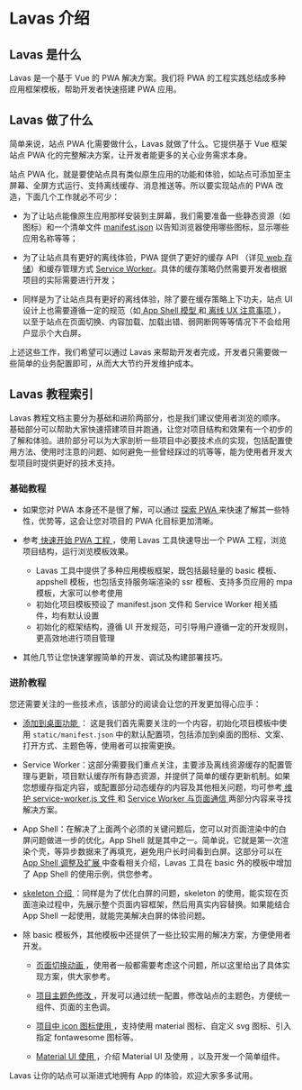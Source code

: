 #  Lavas 介绍

## Lavas 是什么

Lavas 是一个基于 Vue 的 PWA 解决方案。我们将 PWA 的工程实践总结成多种应用框架模板，帮助开发者快速搭建 PWA 应用。


## Lavas 做了什么

简单来说，站点 PWA 化需要做什么，Lavas 就做了什么。它提供基于 Vue 框架站点 PWA 化的完整解决方案，让开发者能更多的关心业务需求本身。

站点 PWA 化，就是要使站点具有类似原生应用的功能和体验，如站点可添加至主屏幕、全屏方式运行、支持离线缓存、消息推送等。所以要实现站点的 PWA 改造，下面几个工作就必不可少：

- 为了让站点能像原生应用那样安装到主屏幕，我们需要准备一些静态资源（如图标）和一个清单文件 [manifest.json](https://lavas.baidu.com/doc/engage-retain-users/add-to-home-screen/01-introduction) 以告知浏览器使用哪些图标，显示哪些应用名称等等；


- 为了让站点具有更好的离线体验，PWA 提供了更好的缓存 API （详见[ web 存储](https://lavas.baidu.com/doc/offline-and-cache-loading/web-storage/01-overview)）和缓存管理方式 [Service Worker](https://lavas.baidu.com/doc/offline-and-cache-loading/service-worker/01-service-worker-introduction)。具体的缓存策略仍然需要开发者根据项目的实际需要进行开发；


- 同样是为了让站点具有更好的离线体验，除了要在缓存策略上下功夫，站点 UI 设计上也需要遵循一定的规范（如[ App Shell 模型 ](https://lavas.baidu.com/doc/architecture/the-app-shell-model)和[ 离线 UX 注意事项 ](https://lavas.baidu.com/doc/offline-and-cache-loading/offline-ux-considerations)），以至于站点在页面切换、内容加载、加载出错、弱网断网等等情况下不会给用户显示个大白屏。

上述这些工作，我们希望可以通过 Lavas 来帮助开发者完成，开发者只需要做一些简单的业务配置即可，从而大大节约开发维护成本。



## Lavas 教程索引

Lavas 教程文档主要分为基础和进阶两部分，也是我们建议使用者浏览的顺序。基础部分可以帮助大家快速搭建项目并跑通，让您对项目结构和效果有一个初步的了解和体验。进阶部分可以为大家剖析一些项目中必要技术点的实现，包括配置使用方法、使用时注意的问题、如何避免一些曾经踩过的坑等等，能为使用者开发大型项目时提供更好的技术支持。

### 基础教程

- 如果您对 PWA 本身还不是很了解，可以通过 [探索 PWA ](https://lavas.baidu.com/guide/vue/doc/vue/01-foundation/01-get-start)来快速了解其一些特性，优势等，这会让您对项目的 PWA 化目标更加清晰。


- 参考[ 快速开始 PWA 工程 ](https://lavas.baidu.com/guide/vue/doc/vue/01-foundation/02-quick-tour-by-cli)，使用 Lavas 工具快速导出一个 PWA 工程，浏览项目结构，运行浏览模板效果。

    - Lavas 工具中提供了多种应用模板框架，既包括最轻量的 basic 模板、appshell 模板，也包括支持服务端渲染的 ssr 模板、支持多页应用的 mpa 模板，大家可以参考使用
    - 初始化项目模板预设了 manifest.json 文件和 Service Worker 相关插件，均有默认设置
    - 初始化的框架结构，遵循 UI 开发规范，可引导用户遵循一定的开发规则，更高效地进行项目管理


- 其他几节让您快速掌握简单的开发、调试及构建部署技巧。


### 进阶教程

您还需要关注的一些技术点，该部分的阅读会让您的开发更加得心应手：

- [ 添加到桌面功能 ](https://lavas.baidu.com/doc/engage-retain-users/add-to-home-screen/01-introduction)： 这是我们首先需要关注的一个内容，初始化项目模板中使用 `static/manifest.json` 中的默认配置项，包括添加到桌面的图标、文案、打开方式、主题色等，使用者可以按需更换。


- Service Worker：这部分需要我们重点关注，主要涉及离线资源缓存的配置管理与更新，项目默认缓存所有静态资源，并提供了简单的缓存更新机制。如果您想缓存指定内容，或配置部分动态缓存的内容及其他相关问题，均可参考[ 维护 service-worker.js 文件 ](https://lavas.baidu.com/guide/vue/doc/vue/02-advanced/05-service-worker-maintenance) 和 [Service Worker 与页面通信 ](https://lavas.baidu.com/guide/vue/doc/vue/02-advanced/06-service-worker-postMessage)两部分内容来寻找解决方案。


- App Shell：在解决了上面两个必须的关键问题后，您可以对页面渲染中的白屏问题做进一步的优化，App Shell 就是其中之一。简单说，它就是第一次渲染个壳，等异步数据来了再填充，避免用户长时间看到白屏。这部分可以在[ App Shell 调整及扩展 ](https://lavas.baidu.com/guide/vue/doc/vue/02-advanced/01-define-app-shell)中查看相关介绍，Lavas 工具在 basic 外的模板中增加了 App Shell 的使用示例，供您参考。


- [ skeleton 介绍 ](https://lavas.baidu.com/guide/vue/doc/vue/02-advanced/07-skeleton)：同样是为了优化白屏的问题，skeleton 的使用，能实现在页面渲染过程中，先展示整个页面内容框架，然后用真实内容替换。如果能结合 App Shell 一起使用，就能完美解决白屏的体验问题。


- 除 basic 模板外，其他模板中还提供了一些比较实用的解决方案，方便使用者开发。

    - [ 页面切换动画 ](https://lavas.baidu.com/guide/vue/doc/vue/02-advanced/09-animation)，使用者一般都需要考虑这个问题，所以这里给出了具体实现方案，供大家参考。

    - [ 项目主题色修改 ](https://lavas.baidu.com/guide/vue/doc/vue/02-advanced/04-how-to-change-theme)，开发可以通过统一配置，修改站点的主题色，方便统一组件、页面的主色调。

    - [ 项目中 icon 图标使用 ](https://lavas.baidu.com/guide/vue/doc/vue/02-advanced/03-how-to-use-icon)，支持使用 material 图标、自定义 svg 图标、引入指定 fontawesome 图标等。

    - [ Material UI 使用 ](https://lavas.baidu.com/guide/vue/doc/vue/02-advanced/02-material-ui)，介绍 Material UI 及使用 ，以及开发一个简单组件。



Lavas 让你的站点可以渐进式地拥有 App 的体验，欢迎大家多多试用。



